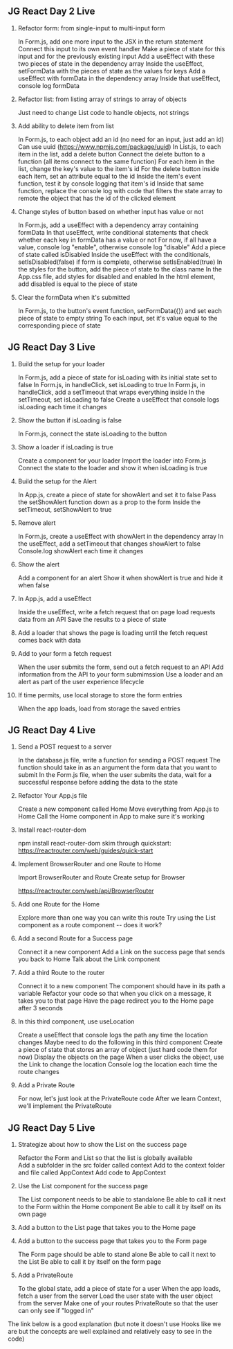 ## JG React Day 2 Live

1. Refactor form: from single-input to multi-input form

   In Form.js, add one more input to the JSX in the return statement
   Connect this input to its own event handler
   Make a piece of state for this input and for the previously existing input
   Add a useEffect with these two pieces of state in the dependency array
   Inside the useEffect, setFormData with the pieces of state as the values for keys
   Add a useEffect with formData in the dependency array
   Inside that useEffect, console log formData

2. Refactor list: from listing array of strings to array of objects

   Just need to change List code to handle objects, not strings

3. Add ability to delete item from list

   In Form.js, to each object add an id (no need for an input, just add an id)
   Can use uuid (https://www.npmjs.com/package/uuid)
   In List.js, to each item in the list, add a delete button
   Connect the delete button to a function (all items connect to the same function)
   For each item in the list, change the key's value to the item's id
   For the delete button inside each item, set an attribute equal to the id
   Inside the item's event function, test it by console logging that item's id
   Inside that same function, replace the console log with code that filters the state array to remote the object that has the id of the clicked element

4. Change styles of button based on whether input has value or not

   In Form.js, add a useEffect with a dependency array containing formData
   In that useEffect, write conditional statements that check whether each key in formData has a value or not
   For now, if all have a value, console log "enable", otherwise console log "disable"
   Add a piece of state called isDisabled
   Inside the useEffect with the conditionals, setIsDisabled(false) if form is complete, otherwise setIsEnabled(true)
   In the styles for the button, add the piece of state to the class name
   In the App.css file, add styles for disabled and enabled
   In the html element, add disabled is equal to the piece of state

5. Clear the formData when it's submitted

   In Form.js, to the button's event function, setFormData({}) and set each piece of state to empty string
   To each input, set it's value equal to the corresponding piece of state

## JG React Day 3 Live

1. Build the setup for your loader

   In Form.js, add a piece of state for isLoading with its initial state set to false
   In Form.js, in handleClick, set isLoading to true
   In Form.js, in handleClick, add a setTimeout that wraps everything inside
   In the setTimeout, set isLoading to false
   Create a useEffect that console logs isLoading each time it changes

2. Show the button if isLoading is false

   In Form.js, connect the state isLoading to the button

3. Show a loader if isLoading is true

   Create a component for your loader
   Import the loader into Form.js
   Connect the state to the loader and show it when isLoading is true

4. Build the setup for the Alert

   In App.js, create a piece of state for showAlert and set it to false
   Pass the setShowAlert function down as a prop to the form
   Inside the setTimeout, setShowAlert to true

5. Remove alert

   In Form.js, create a useEffect with showAlert in the dependency array
   In the useEffect, add a setTimeout that changes showAlert to false
   Console.log showAlert each time it changes

6. Show the alert

   Add a component for an alert
   Show it when showAlert is true and hide it when false

7. In App.js, add a useEffect

   Inside the useEffect, write a fetch request that on page load requests data from an API
   Save the results to a piece of state

8. Add a loader that shows the page is loading until the fetch request comes back with data

9. Add to your form a fetch request

   When the user submits the form, send out a fetch request to an API
   Add information from the API to your form submimssion
   Use a loader and an alert as part of the user experience lifecycle

10. If time permits, use local storage to store the form entries

    When the app loads, load from storage the saved entries

## JG React Day 4 Live

1. Send a POST request to a server

   In the database.js file, write a function for sending a POST request
   The function should take in as an argument the form data that you want to submit
   In the Form.js file, when the user submits the data, wait for a successful response
   before adding the data to the state

2. Refactor Your App.js file

   Create a new component called Home
   Move everything from App.js to Home
   Call the Home component in App to make sure it's working

3. Install react-router-dom

   npm install react-router-dom
   skim through quickstart: https://reactrouter.com/web/guides/quick-start

4. Implement BrowserRouter and one Route to Home

   Import BrowserRouter and Route
   Create setup for Browser

   https://reactrouter.com/web/api/BrowserRouter

5. Add one Route for the Home

   Explore more than one way you can write this route
   Try using the List component as a route component -- does it work?

6. Add a second Route for a Success page

   Connect it a new component
   Add a Link on the success page that sends you back to Home
   Talk about the Link component

7. Add a third Route to the router

   Connect it to a new component
   The component should have in its path a variable
   Refactor your code so that when you click on a message,
   it takes you to that page
   Have the page redirect you to the Home page after 3 seconds

8. In this third component, use useLocation

   Create a useEffect that console logs the path any time the location changes
   Maybe need to do the following in this third component
   Create a piece of state that stores an array of object (just hard code them for now)
   Display the objects on the page
   When a user clicks the object, use the Link to change the location
   Console log the location each time the route changes

9. Add a Private Route

   For now, let's just look at the PrivateRoute code
   After we learn Context, we'll implement the PrivateRoute

## JG React Day 5 Live

1. Strategize about how to show the List on the success page

   Refactor the Form and List so that the list is globally available  
   Add a subfolder in the src folder called context
   Add to the context folder and file called AppContext
   Add code to AppContext

2. Use the List component for the success page

   The List component needs to be able to standalone
   Be able to call it next to the Form within the Home component
   Be able to call it by itself on its own page

3. Add a button to the List page that takes you to the Home page

4. Add a button to the success page that takes you to the Form page

   The Form page should be able to stand alone
   Be able to call it next to the List
   Be able to call it by itself on the form page

5. Add a PrivateRoute

   To the global state, add a piece of state for a user
   When the app loads, fetch a user from the server
   Load the user state with the user object from the server
   Make one of your routes PrivateRoute so that the user can only see if "logged in"

The link below is a good explanation (but note it doesn't use Hooks like we are
but the concepts are well explained and relatively easy to see in the code)

<!-- https://medium.com/@whwrd/reacts-context-api-in-5-minutes-8188d9b507fe -->
